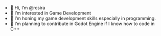 - 👋 Hi, I’m @rcsira
- 👀 I’m interested in Game Development
- 🌱 I’m honing my game development skills especially in programming.
- 💞️ I’m planning to contribute in Godot Engine if I know how to code in C++
